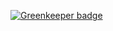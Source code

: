 

[![Greenkeeper badge](https://badges.greenkeeper.io/krainboltgreene/seditor.svg)](https://greenkeeper.io/)